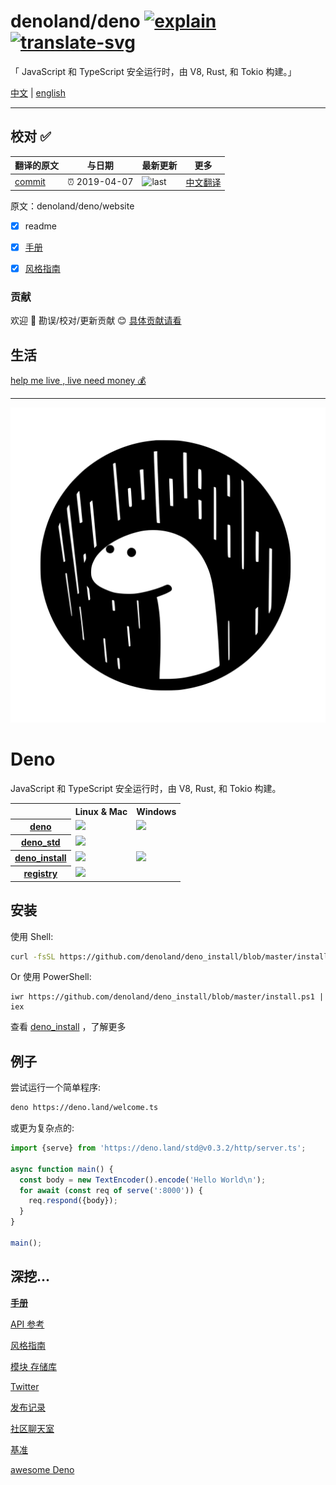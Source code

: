 # denoland/deno [![explain]][source] [![translate-svg]][translate-list]

<!-- [![size-img]][size] -->

[explain]: http://llever.com/explain.svg
[source]: https://github.com/chinanf-boy/Source-Explain
[translate-svg]: http://llever.com/translate.svg
[translate-list]: https://github.com/chinanf-boy/chinese-translate-list
[size-img]: https://packagephobia.now.sh/badge?p=Name
[size]: https://packagephobia.now.sh/result?p=Name

「 JavaScript 和 TypeScript 安全运行时，由 V8, Rust, 和 Tokio 构建。」

[中文](./readme.md) | [english](https://github.com/denoland/deno)

---

## 校对 ✅

<!-- doc-templite START generated -->
<!-- repo = 'denoland/deno' -->
<!-- commit = '3324afbd404a4237f0339e50a345a5f20c4ea7dd' -->
<!-- time = '2019-04-07' -->

| 翻译的原文 | 与日期        | 最新更新 | 更多                       |
| ---------- | ------------- | -------- | -------------------------- |
| [commit]   | ⏰ 2019-04-07 | ![last]  | [中文翻译][translate-list] |

[last]: https://img.shields.io/github/last-commit/denoland/deno.svg
[commit]: https://github.com/denoland/deno/tree/3324afbd404a4237f0339e50a345a5f20c4ea7dd

<!-- doc-templite END generated -->

原文：denoland/deno/website

- [x] readme
- [x] [手册](./manual.zh.md)
- [x] [风格指南](./style_guide.zh.md)


### 贡献

欢迎 👏 勘误/校对/更新贡献 😊 [具体贡献请看](https://github.com/chinanf-boy/chinese-translate-list#贡献)

## 生活

[help me live , live need money 💰](https://github.com/chinanf-boy/live-need-money)

---

![](images/deno_logo_3.svg)

# Deno

JavaScript 和 TypeScript 安全运行时，由 V8, Rust, 和 Tokio 构建。

<table>
        <tr>
          <th></th>
          <th>Linux &amp; Mac</th>
          <th>Windows</th>
        </tr>
        <tr>
          <th><a href="https://github.com/denoland/deno">deno</a></th>
          <td>
            <a class="badge" href="https://travis-ci.com/denoland/deno">
              <img
                src="https://travis-ci.com/denoland/deno.svg?branch=master"
              />
            </a>
          </td>
          <td>
            <a class="badge" href="https://ci.appveyor.com/project/deno/deno">
              <img
                src="https://ci.appveyor.com/api/projects/status/yel7wtcqwoy0to8x/branch/master?svg=true"
              />
            </a>
          </td>
        </tr>
        <tr>
          <th><a href="https://github.com/denoland/deno_std">deno_std</a></th>
          <td colspan="2">
            <a
              class="badge"
              href="https://dev.azure.com/denoland/deno_std/_build?definitionId=2"
            >
              <img
                src="https://dev.azure.com/denoland/deno_std/_apis/build/status/denoland.deno_std?branchName=master"
              />
            </a>
          </td>
        </tr>
        <tr>
          <th>
            <a href="https://github.com/denoland/deno_install">deno_install</a>
          </th>
          <td>
            <a class="badge" href="https://travis-ci.com/denoland/deno_install">
              <img
                src="https://travis-ci.com/denoland/deno_install.svg?branch=master"
              />
            </a>
          </td>
          <td>
            <a
              class="badge"
              href="https://ci.appveyor.com/project/deno/deno-install"
            >
              <img
                src="https://ci.appveyor.com/api/projects/status/gtekeaf7r60xa896?branch=master&svg=true"
              />
            </a>
          </td>
        </tr>
        <tr>
          <th><a href="https://github.com/denoland/registry">registry</a></th>
          <td colspan=2>
            <a class="badge" href="https://travis-ci.com/denoland/registry">
              <img
                src="https://travis-ci.com/denoland/registry.svg?branch=master"
              />
            </a>
          </td>
        </tr>
      </table>

## 安装

使用 Shell:

```bash
curl -fsSL https://github.com/denoland/deno_install/blob/master/install.sh | sh
```

Or 使用 PowerShell:

```
iwr https://github.com/denoland/deno_install/blob/master/install.ps1 | iex
```

查看 [deno_install](https://github.com/denoland/deno_install) ，了解更多

## 例子

尝试运行一个简单程序:

```bash
deno https://deno.land/welcome.ts
```

或更为复杂点的:

```typescript
import {serve} from 'https://deno.land/std@v0.3.2/http/server.ts';

async function main() {
  const body = new TextEncoder().encode('Hello World\n');
  for await (const req of serve(':8000')) {
    req.respond({body});
  }
}

main();
```

## 深挖...

**[手册](http://llever.com/deno-website-zh/manual.html)**

[API 参考](https://deno.land/typedoc/)

[风格指南](http://llever.com/deno-website-zh/style_guide.html)

[模块 存储库](https://deno.land/x/)

[Twitter](https://twitter.com/deno_land)

[发布记录](https://github.com/denoland/deno/blob/master/Releases.md)

[社区聊天室](https://gitter.im/denolife/Lobby)

[基准](benchmarks.html)

[awesome Deno](https://github.com/denolib/awesome-deno)

